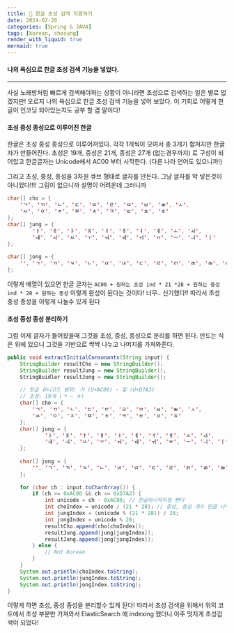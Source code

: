 ```yaml
---
title: 🌰 한글 초성 검색 지원하기
date: 2024-02-26
categories: [Spring & JAVA]
tags: [korean, chosung]
render_with_liquid: true
mermaid: true
---
```

#### 나의 욕심으로 한글 초성 검색 기능을 넣었다.
---
사실 노래방처럼 빠르게 검색해야하는 상황이 아니라면 초성으로 검색하는 일은 별로 없겠지만! 오로지 나의 욕심으로 한글 초성 검색 기능을 넣어 보았다. 이 기회로 어떻게 한글이 인코딩 되어있는지도 공부 할 겸 말이다!

#### 초성 중성 종성으로 이루어진 한글
한글은 초성 중성 종성으로 이루어져있다. 각각 1개씩이 모여서 총 3개가 합쳐지만 한글자가 만들어진다.
초성은 19개, 중성은 21개, 종성은 27개 (없는경우까지) 로 구성이 되어있고 
한글글자는 Unicode에서 AC00 부터 시작한다. (다른 나라 언어도 있으니까!)


그리고 초성, 중성, 종성을 3차원 큐브 형태로 글자를 만든다. 그냥 글자를 막 넣은것이 아니었다!!!! 그림이 없으니까 설명이 어려운데
그러니까
```java
char[] cho = {
	'ㄱ', 'ㄲ', 'ㄴ', 'ㄷ', 'ㄸ', 'ㄹ', 'ㅁ', 'ㅂ', 'ㅃ', 'ㅅ',
	'ㅆ', 'ㅇ', 'ㅈ', 'ㅉ', 'ㅊ', 'ㅋ', 'ㅌ', 'ㅍ', 'ㅎ'
};
char[] jung = {
		'ㅏ', 'ㅐ', 'ㅑ', 'ㅒ', 'ㅓ', 'ㅔ', 'ㅕ', 'ㅖ', 'ㅗ', 'ㅘ',
		'ㅙ', 'ㅚ', 'ㅛ', 'ㅜ', 'ㅝ', 'ㅞ', 'ㅟ', 'ㅠ', 'ㅡ', 'ㅢ', 'ㅣ'
};
	
char[] jong = {
	'', 'ㄱ', 'ㄲ', 'ㄳ', 'ㄴ', 'ㄵ', 'ㄶ', 'ㄷ', 'ㄹ', 'ㄺ', 'ㄻ', 'ㄼ', 'ㄽ', 'ㄾ', 'ㄿ', 'ㅀ', 'ㅁ', 'ㅂ', 'ㅄ', 'ㅅ', 'ㅆ', 'ㅇ', 'ㅈ', 'ㅊ', 'ㅋ', 'ㅌ', 'ㅍ', 'ㅎ'
};
```
이렇게 배열이 있으면 한글 글자는 
`AC00 + 원하는 초성 ind * 21 *28 + 원하는 중성 ind * 28 + 원하는 종성` 이렇게 완성이 된다는 것이다!
너무.. 신기했다!! 따라서 초성 중성 종성을 이렇게 나눌수 있게 된다
#### 초성 중성 종성 분리하기
그럼 이제 글자가 들어왔을때 그것을 초성, 중성, 종성으로 분리를 하면 된다. 만드는 식은 위에 있으니 그것을 기반으로 쌱쌱 나누고 나머지를 가져와준다.

```java
public void extractInitialConsonants(String input) {
	StringBuilder resultCho = new StringBuilder();
	StringBuilder resultJung = new StringBuilder(); 
	StringBuidler resultJong = new StringBuilder();
	
	// 한글 유니코드 범위: 가 (U+AC00) ~ 힣 (U+D7A3)
	// 초성: 19개 (ㄱ ~ ㅎ)
	char[] cho = {
		'ㄱ', 'ㄲ', 'ㄴ', 'ㄷ', 'ㄸ', 'ㄹ', 'ㅁ', 'ㅂ', 'ㅃ', 'ㅅ',
		'ㅆ', 'ㅇ', 'ㅈ', 'ㅉ', 'ㅊ', 'ㅋ', 'ㅌ', 'ㅍ', 'ㅎ'
	};
	char[] jung = {
            'ㅏ', 'ㅐ', 'ㅑ', 'ㅒ', 'ㅓ', 'ㅔ', 'ㅕ', 'ㅖ', 'ㅗ', 'ㅘ',
            'ㅙ', 'ㅚ', 'ㅛ', 'ㅜ', 'ㅝ', 'ㅞ', 'ㅟ', 'ㅠ', 'ㅡ', 'ㅢ', 'ㅣ'
    };
        
    char[] jong = {
        '', 'ㄱ', 'ㄲ', 'ㄳ', 'ㄴ', 'ㄵ', 'ㄶ', 'ㄷ', 'ㄹ', 'ㄺ', 'ㄻ', 'ㄼ', 'ㄽ', 'ㄾ', 'ㄿ', 'ㅀ', 'ㅁ', 'ㅂ', 'ㅄ', 'ㅅ', 'ㅆ', 'ㅇ', 'ㅈ', 'ㅊ', 'ㅋ', 'ㅌ', 'ㅍ', 'ㅎ'
    };
	
	for (char ch : input.toCharArray()) {
		if (ch >= 0xAC00 && ch <= 0xD7A3) {
			int unicode = ch - 0xAC00; // 한글의시작지점 뺀다
			int choIndex = unicode / (21 * 28); // 중성, 종성 개수 만큼 나누다
			int jungIndex = (unicode % (21 * 28)) / 28;
			int jongIndex = unicode % 28;
			resultCho.append(cho[choIndex]);
			resultJung.append(jung[jungIndex]);
			resultJong.append(jong[jongIndex]);
		} else {
			// Not Korean  
		}
	}
	System.out.println(choIndex.toString);
	System.out.println(jungIndex.toString);
	System.out.println(jongIndex.toString);
}
```

이렇게 하면 초성, 중성 종성을 분리할수 있게 된다! 따라서 초성 검색을 위해서 위의 코드에서 초성 부분만 가져와서 ElasticSearch 에 indexing 했더니 아주 멋지게 초성검색이 되었다!